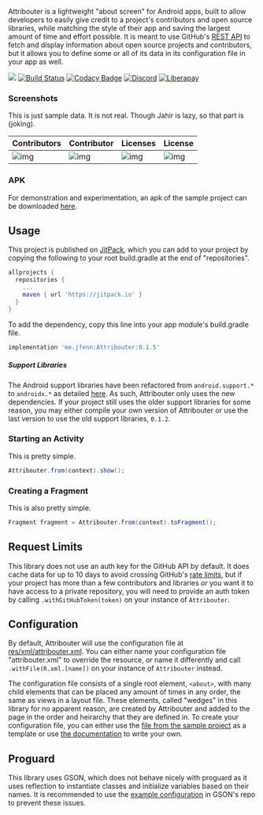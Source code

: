 Attribouter is a lightweight "about screen" for Android apps, built to allow developers to easily give credit to a project's contributors and open source libraries, while matching the style of their app and saving the largest amount of time and effort possible. It is meant to use GitHub's [REST API](https://developer.github.com/v3/) to fetch and display information about open source projects and contributors, but it allows you to define some or all of its data in its configuration file in your app as well.

[![](https://jitpack.io/v/me.jfenn/Attribouter.svg)](https://jitpack.io/#me.jfenn/Attribouter)
[![Build Status](https://travis-ci.com/fennifith/Attribouter.svg)](https://travis-ci.com/fennifith/Attribouter)
[![Codacy Badge](https://api.codacy.com/project/badge/Grade/91f0d7f732be4668aa428d5c634a531d)](https://www.codacy.com/app/fennifith/Attribouter?utm_source=github.com&amp;utm_medium=referral&amp;utm_content=fennifith/Attribouter&amp;utm_campaign=Badge_Grade)
[![Discord](https://img.shields.io/discord/514625116706177035.svg?logo=discord&colorB=7289da)](https://discord.gg/amDKN6A)
[![Liberapay](https://img.shields.io/badge/liberapay-donate-yellow.svg?logo=liberapay)](https://liberapay.com/fennifith/donate)

### Screenshots

This is just sample data. It is not real. Though Jahir is lazy, so that part is (joking).

| Contributors | Contributor | Licenses | License |
|--------------|-------------|----------|---------|
| ![img](https://jfenn.me/images/screenshots/Attribouter-Main.png) | ![img](https://jfenn.me/images/screenshots/Attribouter-Contributor.png) | ![img](https://jfenn.me/images/screenshots/Attribouter-Licenses.png) | ![img](https://jfenn.me/images/screenshots/Attribouter-License.png) |

### APK

For demonstration and experimentation, an apk of the sample project can be downloaded [here](../../releases/).

## Usage

This project is published on [JitPack](https://jitpack.io), which you can add to your project by copying the following to your root build.gradle at the end of "repositories".

```gradle
allprojects {
  repositories {
    ...
    maven { url 'https://jitpack.io' }
  }
}
```

To add the dependency, copy this line into your app module's build.gradle file.

```gradle
implementation 'me.jfenn:Attribouter:0.1.5'
```

##### Support Libraries

The Android support libraries have been refactored from `android.support.*` to `androidx.*` as detailed [here](https://developer.android.com/topic/libraries/support-library/androidx-overview). As such, Attribouter only uses the new dependencies. If your project still uses the older support libraries for some reason, you may either compile your own version of Attribouter or use the last version to use the old support libraries, `0.1.2`.

### Starting an Activity
This is pretty simple.

``` java
Attribouter.from(context).show();
```

### Creating a Fragment
This is also pretty simple.

``` java
Fragment fragment = Attribouter.from(context).toFragment();
```

## Request Limits

This library does not use an auth key for the GitHub API by default. It does cache data for up to 10 days to avoid crossing GitHub's [rate limits](https://developer.github.com/v3/rate_limit/), but if your project has more than a few contributors and libraries *or* you want it to have access to a private repository, you will need to provide an auth token by calling `.withGitHubToken(token)` on your instance of `Attribouter`.

## Configuration

By default, Attribouter will use the configuration file at [res/xml/attribouter.xml](./attribouter/src/main/res/xml/attribouter.xml). You can either name your configuration file "attribouter.xml" to override the resource, or name it differently and call `.withFile(R.xml.[name])` on your instance of `Attribouter` instead.

The configuration file consists of a single root element, `<about>`, with many child elements that can be placed any amount of times in any order, the same as views in a layout file. These elements, called "wedges" in this library for no apparent reason, are created by Attribouter and added to the page in the order and heirarchy that they are defined in. To create your configuration file, you can either use the [file from the sample project](./app/src/main/res/xml/about.xml) as a template or use [the documentation](https://jfenn.me/projects/attribouter/wiki) to write your own.

## Proguard

This library uses GSON, which does not behave nicely with proguard as it uses reflection to instantiate classes and initialize variables based on their names. It is recommended to use the [example configuration](https://github.com/google/gson/blob/master/examples/android-proguard-example/proguard.cfg) in GSON's repo to prevent these issues.
